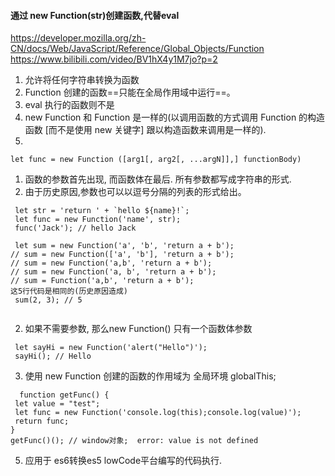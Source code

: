 #### 通过 new Function(str)创建函数,代替eval

https://developer.mozilla.org/zh-CN/docs/Web/JavaScript/Reference/Global_Objects/Function
https://www.bilibili.com/video/BV1hX4y1M7jo?p=2 

1. 允许将任何字符串转换为函数
2. Function 创建的函数==只能在全局作用域中运行==。
3. eval 执行的函数则不是
4. new Function 和 Function 是一样的(以调用函数的方式调用 Function 的构造函数 [而不是使用 new 关键字] 跟以构造函数来调用是一样的).
5. 
```
let func = new Function ([arg1[, arg2[, ...argN]],] functionBody)
```
1. 函数的参数首先出现, 而函数体在最后. 所有参数都写成字符串的形式.
2. 由于历史原因,参数也可以以逗号分隔的列表的形式给出。
```
 let str = 'return ' + `hello ${name}!`;
 let func = new Function('name', str);
 func('Jack'); // hello Jack
 
 let sum = new Function('a', 'b', 'return a + b');
// sum = new Function(['a', 'b'], 'return a + b');
// sum = new Function('a,b', 'return a + b');
// sum = new Function('a, b', 'return a + b');
// sum = Function('a,b', 'return a + b');
这5行代码是相同的(历史原因造成)
 sum(2, 3); // 5
 
```
2. 如果不需要参数, 那么new Function() 只有一个函数体参数
```
 let sayHi = new Function('alert("Hello")');
 sayHi(); // Hello
```
3. 使用 new Function 创建的函数的作用域为 全局环境 globalThis;
```
  function getFunc() {
 let value = "test";
 let func = new Function('console.log(this);console.log(value)');
 return func;
}
getFunc()(); // window对象;  error: value is not defined
```


5. 应用于 es6转换es5 lowCode平台编写的代码执行.